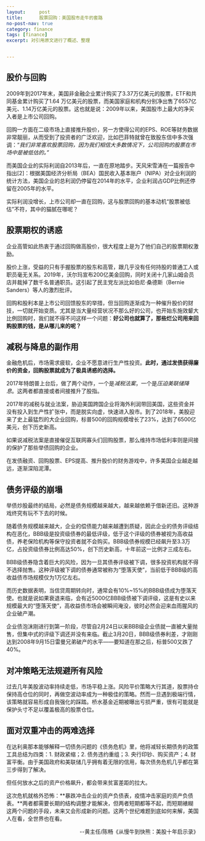```yaml
---
layout:     post
title:      股票回购：美国股市走牛的套路
no-post-nav: true
category: finance
tags: [finance]
excerpt: 对引用原文进行了概述、整理


---
```


## 股价与回购

2009年到2017年末，美国非金融企业累计购买了3.37万亿美元的股票，ETF和共同基金累计购买了1.64 万亿美元的股票，而美国家庭和机构分别净出售了6557亿美元、1.14万亿美元的股票。这也就是说：2009年以来，美国股市上最大的净买入者是上市公司回购。

回购一方面在二级市场上直接推升股价，另一方使得公司的EPS、ROE等财务数据非常靓丽，从而受到了投资者的广泛欢迎，比如巴菲特就曾在致股东信中多次强调：“*我们非常喜欢股票回购，因为我们相信大多数情况下，公司回购的股票在市场中是被低估的。”*

而美国企业的实际利润自2013年后，一直在原地踏步。天风宋雪涛在一篇报告中指出[2]：根据美国经济分析局（BEA）国民收入基本账户（NIPA）对企业利润的统计方法，美国企业的总利润仍停留在2014年的水平，企业利润占GDP比例还停留在2005年的水平。

实际利润没增长，上市公司却一直在回购，这与股票回购的基本动机“股票被低估”不符，其中的猫腻在哪呢？



## 股票期权的诱惑

企业高管如此热衷于通过回购做高股价，很大程度上是为了他们自己的股票期权激励。



股价上涨，受益的只有手握股票的股东和高管，跟几乎没有任何持股的普通工人或职员毫无关系。2019年，沃尔玛宣布200亿美金回购，同时关闭十几家山姆会员店并裁掉了数千名普通职员。这引起了民主党左派比如伯尼·桑德斯（Bernie Sanders）等人的激烈批评。



回购和股利本是上市公司回馈股东的举措，但当回购逐渐成为一种催升股价的财技，一切就开始变质。尤其是当大量经营状况不那么好的公司，也开始东施效颦大比例回购时，我们就不得不问这样一个问题：**好公司也就算了，那些烂公司用来回购股票的钱，是从哪儿来的呢？**

## 减税与降息的副作用

 金融危机后，市场需求疲软，企业不愿意进行生产性投资。**此时，通过发债获得廉价的资金，回购股票就成为了极具诱惑的选择。** 



2017年特朗普上台后，做了两个动作，一个是*减税法案*，一个是*压迫美联储降息*。这两者都直接或者间接推升了股指。



2017年的减税与就业法案，胁迫美国跨国企业将海外利润带回美国，这些资金并没有投入到生产性扩张中，而是脱实向虚，快速进入股市。到了2018年，美股迎来了史上最猛烈的大企业回购，标普500的回购规模增长了23%，达到了6500亿美元，创下历史新高。



如果说减税法案是直接催促互联网寡头们回购股票，那么维持市场低利率则是间接的保护了那些举债回购的企业。



在发债融资、回购股票、EPS提高、推升股价的财务游戏中，许多美国企业越走越远，逐渐深陷泥潭。



## 债务评级的崩塌

举债炒股最终的结局，必然是债务规模越来越大，越来越依赖于借新还旧。这种游戏终究有玩不下去的时候。

随着债务规模越来越大，企业的偿债能力越来越遭到质疑，因此企业的债务评级结构在恶化，BBB级是投资级债券的最低评级，低于这个评级的债券被视为高收益债，养老保险机构等保守投资者就不会购买。BBB级债券规模已经飙升至3.3万亿，占投资级债券比例高达50%，创下历史新高，十年前这一比例才三成左右。



BBB级债券隐含着巨大的风险，因为一旦其债券评级被下调，很多投资机构就不得不选择抛售。这种评级被下调的债券通常被称为“堕落天使”，当前低于BBB级的高收益债市场规模仅为1万亿左右。



而历史数据表明，当信贷周期转向时，通常会有10%~15%的BBB级债成为堕落天使。也就是说如果衰退来临，会有近5000亿BBB级债被下调评级，这是有史以来规模最大的“堕落天使”，高收益债市场会被瞬间淹没，彼时必然会迎来血雨腥风的企业破产潮。



 企业债泡沫刚进行到第一阶段，尽管自2月24日以来BBB级企业债就一直被大量抛售，但集中式的评级下调还并没有来临。截止3月20日，BBB级债券利差，才刚刚达到2008年9月15日雷曼兄弟破产的水平——要知道在那之后，标普500又跌了40%。 

## 对冲策略无法规避所有风险

 过去几年美股波动率持续走低，市场平稳上涨。风险平价策略大行其道，股票持仓保持高仓位的同时，再做空波动率成为一种极佳的策略。然而一旦遇到极端行情，该策略就容易形成自我强化的踩踏。桥水基金近期被曝出亏损严重，很有可能就是保护头寸不足以覆盖极高的股票仓位。

## 面对双重冲击的两难选择

在达利奥那本能够解释一切债务问题的《债务危机》里，他将减轻长期债务的政策工具总结为四类：1. 财政紧缩；2. 债务违约重组；3. 央行印钞、购买资产；4. 财富平衡。由于美国政府和美联储几乎拥有着无限的信用，每次债务危机几乎都在第三步得到了解决。



但任何放水之后的资产价格飙升，都会带来贫富差距的拉大。 

 这次危机就格外恐怖：**暴跌冲击企业的资产负债表，疫情冲击家庭的资产负债表。**两者都需要长期的结构调整才能解决，但两者短期都等不起，而短期裱糊这两个问题的手段，未来又会形成新的问题。这两个世纪难题到底如何来解，美国人在看，全世界也在看。 









<div style="text-align: right">--黄主任/陈畅《从慢牛到快熊：美股十年启示录》</div>
